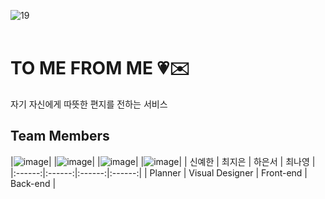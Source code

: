 ![19](https://github.com/user-attachments/assets/d99e8ea0-4982-4355-8246-90ad51d87deb)
<br/>
<br/>

# TO ME FROM ME 💗✉️
자기 자신에게 따뜻한 편지를 전하는 서비스
<br/>


## Team Members
|![image](https://github.com/user-attachments/assets/10279ddd-528e-41a1-a32f-4eff67b8fe77)|
|![image](https://github.com/user-attachments/assets/042e1c36-4273-4583-9596-dfad699737c8)|
|![image](https://github.com/user-attachments/assets/7e6a4bd0-dc91-41b5-a383-9489f29e291d)|
|![image](https://github.com/user-attachments/assets/22758ff1-f049-43cf-b4db-2d5ea16739ee)|
| 신예한 | 최지은 | 하은서 | 최나영 |
|:------:|:------:|:------:|:------:|
| Planner | Visual Designer | Front-end | Back-end |
